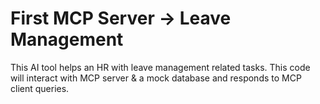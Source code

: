 # First MCP Server -> Leave Management

This AI tool helps an HR with leave management related tasks. This code will interact with MCP server & a mock database and responds to MCP client queries.